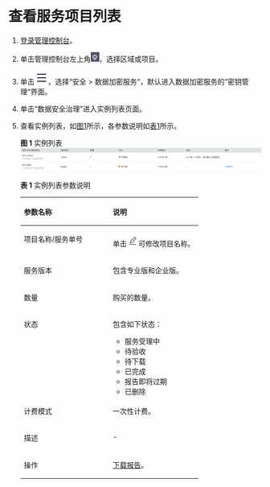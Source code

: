 # 查看服务项目列表<a name="dew_01_0159"></a>

1.  [登录管理控制台](https://console.huaweicloud.com)。
2.  单击管理控制台左上角![](figures/icon_region-6.png)，选择区域或项目。
3.  单击![](figures/icon-servicelist-4.png)，选择“安全  \>  数据加密服务“，默认进入数据加密服务的“密钥管理“界面。
4.  单击“数据安全治理”进入实例列表页面。
5.  查看实例列表，如[图1](#fig41426895515)所示，各参数说明如[表1](#table1167212465614)所示。

    **图 1**  实例列表<a name="fig41426895515"></a>  
    ![](figures/实例列表.png "实例列表")

    **表 1**  实例列表参数说明

    <a name="table1167212465614"></a>
    <table><thead align="left"><tr id="row76735247566"><th class="cellrowborder" valign="top" width="50%" id="mcps1.2.3.1.1"><p id="p66737244566"><a name="p66737244566"></a><a name="p66737244566"></a>参数名称</p>
    </th>
    <th class="cellrowborder" valign="top" width="50%" id="mcps1.2.3.1.2"><p id="p267315243564"><a name="p267315243564"></a><a name="p267315243564"></a>说明</p>
    </th>
    </tr>
    </thead>
    <tbody><tr id="row4673122414561"><td class="cellrowborder" valign="top" width="50%" headers="mcps1.2.3.1.1 "><p id="p267352435612"><a name="p267352435612"></a><a name="p267352435612"></a>项目名称/服务单号</p>
    </td>
    <td class="cellrowborder" valign="top" width="50%" headers="mcps1.2.3.1.2 "><p id="p96737246569"><a name="p96737246569"></a><a name="p96737246569"></a>单击<a name="image82751526172816"></a><a name="image82751526172816"></a><span><img id="image82751526172816" src="figures/incon_edit_dew.png"></span>可修改项目名称。</p>
    </td>
    </tr>
    <tr id="row1867319244561"><td class="cellrowborder" valign="top" width="50%" headers="mcps1.2.3.1.1 "><p id="p1367382412562"><a name="p1367382412562"></a><a name="p1367382412562"></a>服务版本</p>
    </td>
    <td class="cellrowborder" valign="top" width="50%" headers="mcps1.2.3.1.2 "><p id="p6673132445616"><a name="p6673132445616"></a><a name="p6673132445616"></a>包含专业版和企业版。</p>
    </td>
    </tr>
    <tr id="row15673142412563"><td class="cellrowborder" valign="top" width="50%" headers="mcps1.2.3.1.1 "><p id="p667332411564"><a name="p667332411564"></a><a name="p667332411564"></a>数量</p>
    </td>
    <td class="cellrowborder" valign="top" width="50%" headers="mcps1.2.3.1.2 "><p id="p2067332418561"><a name="p2067332418561"></a><a name="p2067332418561"></a>购买的数量。</p>
    </td>
    </tr>
    <tr id="row1267362445613"><td class="cellrowborder" valign="top" width="50%" headers="mcps1.2.3.1.1 "><p id="p196737247569"><a name="p196737247569"></a><a name="p196737247569"></a>状态</p>
    </td>
    <td class="cellrowborder" valign="top" width="50%" headers="mcps1.2.3.1.2 "><p id="p19673182435610"><a name="p19673182435610"></a><a name="p19673182435610"></a>包含如下状态：</p>
    <a name="ul12941918173311"></a><a name="ul12941918173311"></a><ul id="ul12941918173311"><li>服务受理中</li><li>待验收</li><li>待下载</li><li>已完成</li><li>报告即将过期</li><li>已删除</li></ul>
    </td>
    </tr>
    <tr id="row15673124175615"><td class="cellrowborder" valign="top" width="50%" headers="mcps1.2.3.1.1 "><p id="p11673132416561"><a name="p11673132416561"></a><a name="p11673132416561"></a>计费模式</p>
    </td>
    <td class="cellrowborder" valign="top" width="50%" headers="mcps1.2.3.1.2 "><p id="p126731724135617"><a name="p126731724135617"></a><a name="p126731724135617"></a>一次性计费。</p>
    </td>
    </tr>
    <tr id="row99695111336"><td class="cellrowborder" valign="top" width="50%" headers="mcps1.2.3.1.1 "><p id="p1969201119313"><a name="p1969201119313"></a><a name="p1969201119313"></a>描述</p>
    </td>
    <td class="cellrowborder" valign="top" width="50%" headers="mcps1.2.3.1.2 "><p id="p189696117316"><a name="p189696117316"></a><a name="p189696117316"></a>-</p>
    </td>
    </tr>
    <tr id="row1436410313310"><td class="cellrowborder" valign="top" width="50%" headers="mcps1.2.3.1.1 "><p id="p53648317314"><a name="p53648317314"></a><a name="p53648317314"></a>操作</p>
    </td>
    <td class="cellrowborder" valign="top" width="50%" headers="mcps1.2.3.1.2 "><p id="p2036520313315"><a name="p2036520313315"></a><a name="p2036520313315"></a><a href="下载报告和确认验收.md">下载报告</a>。</p>
    </td>
    </tr>
    </tbody>
    </table>


